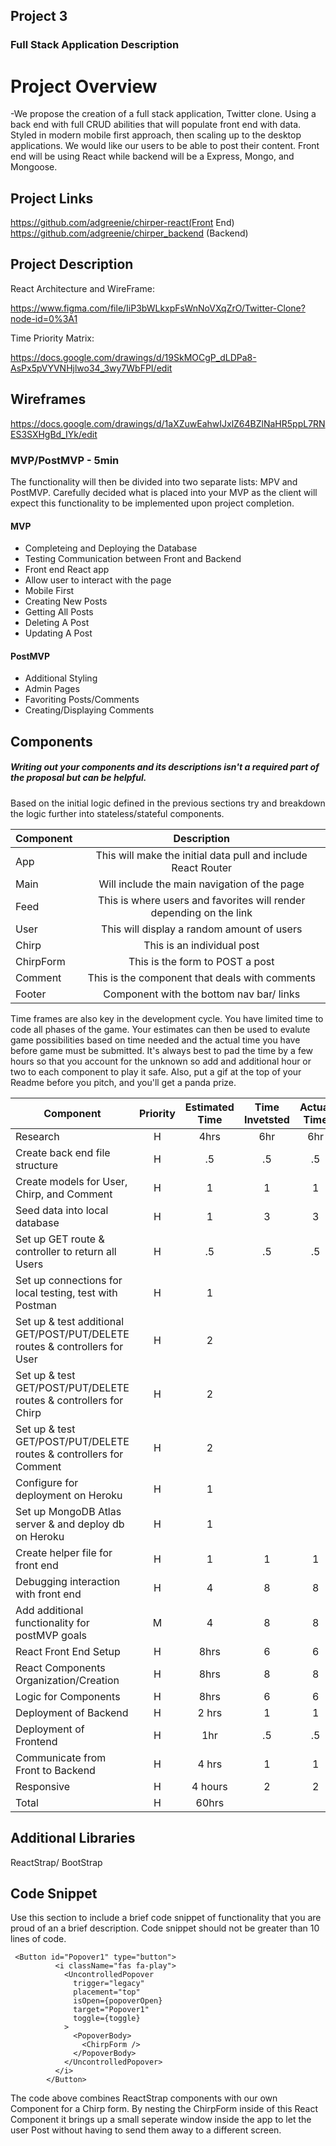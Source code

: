 ## Project 3

### Full Stack Application Description

# Project Overview

-We propose the creation of a full stack application, Twitter clone. Using a back end with full CRUD abilities  that will populate front end with data. Styled in modern mobile first approach, then scaling up to the desktop applications. We would like our users to be able to post their content. Front end will be using React while backend will be a Express, Mongo, and Mongoose.

## Project Links

https://github.com/adgreenie/chirper-react(Front End)
https://github.com/adgreenie/chirper_backend (Backend)


## Project Description

React Architecture and WireFrame:

https://www.figma.com/file/IiP3bWLkxpFsWnNoVXqZrO/Twitter-Clone?node-id=0%3A1

Time Priority Matrix:

https://docs.google.com/drawings/d/19SkMOCgP_dLDPa8-AsPx5pVYVNHjlwo34_3wy7WbFPI/edit



## Wireframes

https://docs.google.com/drawings/d/1aXZuwEahwIJxlZ64BZlNaHR5ppL7RNES3SXHgBd_IYk/edit


### MVP/PostMVP - 5min

The functionality will then be divided into two separate lists: MPV and PostMVP.  Carefully decided what is placed into your MVP as the client will expect this functionality to be implemented upon project completion.  

#### MVP 
- Completeing and Deploying the Database
- Testing Communication between Front and Backend
- Front end React app
- Allow user to interact with the page
- Mobile First
- Creating New Posts
- Getting All Posts
- Deleting A Post
- Updating A Post


#### PostMVP 

- Additional Styling
- Admin Pages
- Favoriting Posts/Comments
- Creating/Displaying Comments




## Components
##### Writing out your components and its descriptions isn't a required part of the proposal but can be helpful.

Based on the initial logic defined in the previous sections try and breakdown the logic further into stateless/stateful components. 

| Component | Description | 
| --- | :---: |  
| App | This will make the initial data pull and include React Router| 
| Main | Will include the main navigation of the page | 
| Feed | This is where users and favorites will render depending on the link | 
| User| This will display a random amount of users|
| Chirp | This is an individual post |
| ChirpForm | This is the form to POST a post |
| Comment | This is the component that deals with comments |
| Footer | Component with the bottom nav bar/ links |




Time frames are also key in the development cycle.  You have limited time to code all phases of the game.  Your estimates can then be used to evalute game possibilities based on time needed and the actual time you have before game must be submitted. It's always best to pad the time by a few hours so that you account for the unknown so add and additional hour or two to each component to play it safe. Also, put a gif at the top of your Readme before you pitch, and you'll get a panda prize.

| Component | Priority | Estimated Time | Time Invetsted | Actual Time |
| --- | :---: |  :---: | :---: | :---: |
|Research| H | 4hrs| 6hr | 6hr|
| Create back end file structure | H | .5 | .5| .5 |
| Create models for User, Chirp, and Comment | H | 1 | 1 | 1 |
| Seed data into local database | H | 1 | 3 | 3 |
| Set up GET route & controller to return all Users | H | .5 | .5 | .5 |
| Set up connections for local testing, test with Postman | H | 1 | |
| Set up & test additional GET/POST/PUT/DELETE routes & controllers for User | H | 2 | |
| Set up & test GET/POST/PUT/DELETE routes & controllers for Chirp | H | 2 | |
| Set up & test GET/POST/PUT/DELETE routes & controllers for Comment | H | 2 | |
| Configure for deployment on Heroku | H | 1 | |
| Set up MongoDB Atlas server & and deploy db on Heroku | H | 1 | |
| Create helper file for front end | H | 1 | 1 | 1|
| Debugging interaction with front end | H | 4 | 8 | 8|
| Add additional functionality for postMVP goals | M | 4 | 8 | 8 |
| React Front End Setup | H | 8hrs| 6 | 6 |
| React Components Organization/Creation| H | 8hrs | 8| 8|
| Logic for Components| H| 8hrs|6 | 6|
| Deployment of Backend| H | 2 hrs| 1 | 1 |
| Deployment of Frontend| H | 1hr| .5 | .5|
| Communicate from Front to Backend | H | 4 hrs| 1 | 1 |
| Responsive | H | 4 hours | 2 | 2 |
| Total | H | 60hrs |  | |

## Additional Libraries
ReactStrap/ BootStrap

## Code Snippet

Use this section to include a brief code snippet of functionality that you are proud of an a brief description.  Code snippet should not be greater than 10 lines of code. 

```
 <Button id="Popover1" type="button">
          <i className="fas fa-play">
            <UncontrolledPopover
              trigger="legacy"
              placement="top"
              isOpen={popoverOpen}
              target="Popover1"
              toggle={toggle}
            >
              <PopoverBody>
                <ChirpForm />
              </PopoverBody>
            </UncontrolledPopover>
          </i>
        </Button>
```
The code above combines ReactStrap components with our own Component for a Chirp form. By nesting the ChirpForm inside of this React Component it brings up a small seperate window inside the app to let the user Post without having to send them away to a different screen.
